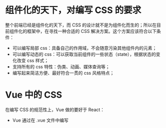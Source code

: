 # 组件化的天下，对编写 CSS 的要求

整个前端已经是组件化的天下，而 CSS 的设计就不是为组件化而生的；所以在目前组件化的框架中，在寻找一种合适的 CSS 解决方案。这个方案应该符合以下条件：

- 可以编写局部 css：具备自己的作用域，不会随意污染其他组件内的元素；
- 可以编写动态的 css：可以获取当前组件的一些状态（state），根据状态的变化改变 css 样式；
- 支持所有的 css 特性：伪类、动画、媒体查询等；
- 编写起来简洁方便、最好符合一贯的 css 风格特点；

# Vue 中的 CSS

在编写 CSS 的规范性上，Vue 做的要好于 React：

- Vue 通过在 .vue 文件中编写 <style><style> 标签来编写自己的样式；
- 通过是否添加 `scoped` 属性来决定编写的样式是全局有效还是局部有效；
- 通过 `lang` 属性来设置你喜欢的 less、sass 等预处理器；
- 通过内联样式风格的方式来根据最新状态设置和改变 css；

Vue 在 CSS 上虽然不能称之为完美，但是已经足够简洁、自然、方便了，至少统一的样式风格不会出现多个开发人员、多个项目采用不一样的样式风格。

# React 中的 CSS

事实上，css 一直是 React 的痛点，也是被很多开发者吐槽、诟病的一个点。

相比而言，React 官方并没有给出在 React 中统一的样式风格（React 官方对 CSS 编写方式没有明确的态度）：

- 由此，从普通的 css，到 css modules，再到 css in js，有几十种不同的解决方案，上百个不同的库；
- 大家都在寻找最好的或者说最适合自己的 CSS 方案，但是到目前为止也没有统一的方案；


# 内联样式的写法

内联样式是官方推荐的一种 css 样式的写法：
- style 接收一个采用小驼峰命名属性的 JavaScript 对象，而不是 CSS 字符串；可以引用 state 中的状态来设置相关的样式；

内联样式的优点:
- 样式之间不会有冲突。
- 可以动态获取当前 state 中的状态。

内联样式的缺点：
- 写法上都需要使用驼峰标识。
- 某些样式没有提示。
- 大量的样式, 代码混乱。
- 某些样式无法编写(比如伪类、伪元素)。

官方依然是希望内联样式和普通的 css 来结合编写；

04-learn-react-css\src\01-内联样式css\App.jsx

```jsx
import React, { PureComponent } from 'react'

export class App extends PureComponent {
	constructor() {
		super()
		this.state = {
			titleSize: 30
		}
	}
	render() {
		const { titleSize } = this.state
		return (
			<div>
				<button onClick={e => this.addTitleSize()}>增加 titleSize</button>
				<h2 style={{color: "red", fontSize: `${titleSize}px`}}>我是标题</h2>
				<p style={{color: 'blue', fontSize: '20px'}}>我是内容，哈哈哈</p>
			</div>
		)
	}
	addTitleSize() {
		this.setState({ titleSize: this.state.titleSize + 2 })
	}
}

export default App
```

# 普通的 CSS 写法。

普通的 css 我们通常会编写到一个单独的文件，之后再进行引入。这样的编写方式和普通的网页开发中编写方式是一致的：

- 如果我们按照普通的网页标准去编写，那么也不会有太大的问题；
- 但是组件化开发中我们总是希望组件是一个独立的模块，即便是样式也只是在自己内部生效，不会相互影响；
- 但是当引用普通的 css 样式，它会被应用于全局的 css，样式之间会相互影响；

这种编写方式最大的问题是样式之间会相互层叠掉；

04-learn-react-css\src\02-普通的CSS写法\App.jsx

```jsx
import React, { PureComponent } from 'react'
import './App.css'

export class App extends PureComponent {
	render() {
		return (
			<div>
				<h2 className='title'>我是标题</h2>
				<p className='content'>我是内容，哈哈哈</p>
			</div>
		)
	}
}

export default App
```

04-learn-react-css\src\02-普通的CSS写法\App.css

```css
.title {
	font-size: 32px;
	color: green;
}

.content {
	font-size: 22px;
	color: orange;
}
```

# CSS Moudules 的写法。

css modules 并不是 React 特有的解决方案，而是所有使用了类似于 webpack 配置的环境下都可以使用的。

- 如果在其他项目中使用它，那么我们需要自己来进行配置，比如配置 webpack.config.js 中的 `modules: true` 等。

- React 的脚手架已经内置了 css modules 的配置：
- .css/.less/.scss 等样式文件都需要修改成 `.module.css`、`.module.less`、`.module.scss` 等；之后就可以引用并且进行使用了；

css modules 确实解决了局部作用域的问题，也是很多人喜欢在 React 中使用的一种方案。但是这种方案也有自己的缺陷：

- 引用的类名，不能使用连接符，如 `.home-title`，在 JavaScript 中是不识别的；
- 所有的 className 都必须使用 `{style.className}` 的形式来编写，比较麻烦；
- 不能动态修改样式，依然需要使用内联样式的方式动态修改；

如果你觉得上面的缺陷还算OK，那么你在开发中完全可以选择使用 css modules 来编写，并且也是在 React 中很受欢迎的一种方式。

04-learn-react-css\src\03-CSS-Module\App.jsx

```jsx
import React, { PureComponent } from 'react'
import appStyle from './App.module.css';

export class App extends PureComponent {
	render() {
		return (
			<div>
				<h2 className={appStyle.title}>我是标题</h2>
				<p className={appStyle.content}>我是内容，哈哈哈哈</p>
			</div>
		)
	}
}

export default App
```

04-learn-react-css\src\03-CSS-Module\App.module.css

```css
.title {
	font-size: 32px;
	color: green;
}
.content {
	font-size: 22px;
	color: orange;
}
```

# 为 React 项目添加 less 支持：

## 两种方案：

- 方案一：使用 `npm run eject`，在弹出的配置文件中进行修改。
- 方案二：使用 `craco`（create-react-app config）

> React 2个 UI 库使用 CSS 的方式
>
> - Material UI：CSS in JS
> - Ant-Desigh：less

## 如何使用 craco

1. 安装 craco

   ```shell
   npm i @craco/craco -D # 生产时依赖
   ```

2. 修改 react 项目 package.json 中的启动配置。

   ```json
   {
     "scripts": {
       "start": "craco start",
       "build": "craco build",
       "test": "craco test",
       "eject": "react-scripts eject"
     },
   }
   ```

3. 安装 craco-less

   ```shell
   npm i craco-less -D
   ```

4. 配置 craco.config.js 文件

   04-learn-react-css\craco.config.js

   ```js
   const CracoLessPlugin = require('craco-less');

   module.exports = {
     plugins: [
       {
         plugin: CracoLessPlugin,
         options: {
           lessLoaderOptions: {
             lessOptions: {
               modifyVars: { '@primary-color': '#1DA57A' },
               javascriptEnabled: true,
             },
           },
         },
       },
     ],
   };
   ```

## 在项目中使用 less

04-learn-react-css\src\04-less编写方式\App.jsx

```jsx
import React, { PureComponent } from 'react'
import './App.less'

export class App extends PureComponent {
	render() {
		return (
			<div className="app">
				<div className="section">
					<h2 className="title">我是标题</h2>
					<p className='content'>我是内容，哈哈哈哈</p>
				</div>
			</div>
		)
	}
}

export default App
```

04-learn-react-css\src\04-less编写方式\App.less

```less
@primaryColor: red;

.section {
	bottom: 1px solid @primaryColor;

	.title {
		font-size: 30px;
		color: @primaryColor;
	}

	.content {
		font-size: 20px;
		color: @primaryColor;
	}
}
```

# CSS in JS 的写法

官方文档也有提到过 CSS in JS 这种方案：
- 这是指一种模式，其中 CSS 由 JavaScript 生成而不是在外部 css 文件中定义；
- 注意此功能并不是 React 的一部分，而是由第三方库提供；**React 对样式如何定义并没有明确态度**；

在传统的前端开发中，我们通常会将结构（HTML）、样式（CSS）、逻辑（JavaScript）进行分离。
- 但是在前面的学习中，我们就提到过，React 的思想中认为逻辑本身和 UI 是无法分离的，所以才会有了 JSX 的语法。而样式也是属于 UI 的一部分；
- 事实上 CSS-in-JS 的模式就是一种将样式（CSS）也写入到 JavaScript 中的方式，并且可以方便的使用 JS 中的状态；
- 这种写法又被人称之为 All in JS；

当然，这种开发的方式也受到了很多的批评：

- [Stop using CSS in JavaScript for web development](https://hackernoon.com/stop-using-css-in-javascript-for-web-development-fa32fb873dcc)

## 认识 styled-components

批评声音虽然有，但是在我们看来很多优秀的 CSS-in-JS 的库依然非常强大、方便：
- CSS-in-JS 通过 JavaScript 来为 CSS 赋予一些能力，包括类似于 CSS 预处理器一样的样式嵌套、函数定义、逻辑复用、动态修改状态等等；
- 虽然 CSS 预处理器也具备某些能力，但是**获取动态状态**依然是一个不好处理的点；
- 所以，目前可以说 CSS-in-JS 是 React 编写 CSS 最为受欢迎的一种解决方案；

目前比较流行的 CSS-in-JS 的库有哪些呢？
- `styled-components`
- `emotion`
- `glamorous`

目前可以说 `styled-components` 依然是社区最流行的 CSS-in-JS 库。

## 使用 styled-components

1. 安装 `styled-components`：

   ```shell
   npm install styled-components
   ```
> 回顾标签模板字符串的用法。

2. 安装 `VSCode-style-component` 插件，使代码高亮。

### 基本使用。

04-learn-react-css\src\05-CSS-IN-JS\style.js

```js
import styled from 'styled-components';

// style.div`` 返回一个组件，这个组件渲染一个 div 元素。
export const AppWrapper = styled.div`
	.footer {
		border: 1px solid orange;
	}
`
```

04-learn-react-css\src\05-CSS-IN-JS\App.jsx

```jsx
import React, { PureComponent } from 'react'
import { AppWrapper } from './style';

export class App extends PureComponent {
	render() {
		return (
			<AppWrapper>
				<div className="footer">
					<p>免责声明</p>
					<p>版权声明</p>
				</div>
			</AppWrapper>
		)
	}
}

export default App
```

`styled-components` 的本质是通过函数的调用，最终创建出一个组件：

- 这个组件会被自动添加上一个不重复的 class；
- `styled-components` 会给该这个 class 添加相关的样式；

另外，它支持类似于 CSS 预处理器一样的样式嵌套：
- 支持直接子代选择器或后代选择器嵌套编写；
- 可以通过 `&` 符号获取当前元素；
- 支持伪类选择器、伪元素等；

### props、attrs 属性的使用

props 可以被传递给 styled 组件
- 获取 props 需要通过 `${}` 传入一个插值函数，props 会作为该函数的参数；
- 这种方式可以有效的解决动态样式的问题；

在 attrs 方法中为 props 中的属性添加默认值。

04-learn-react-css\src\05-CSS-IN-JS\variables.js

```jsx
export const primaryColor = '#ff8822'
export const secondColor = '#ff7788'

export const smallSize = '12px'
export const middleSize = '14px'
export const largeSize = '18px'
```

04-learn-react-css\src\05-CSS-IN-JS\style.js

```jsx
import styled from 'styled-components';
import { primaryColor, largeSize } from './variables';

// style.div`` 返回一个组件，这个组件渲染一个 div 元素。
export const AppWrapper = styled.div`
	.footer {
		border: 1px solid orange;
	}
`

// 1. 子元素单独抽取到一个样式组件
// 2. 可以接收外部传入的 props
// 3. 可以通过 attrs 给标签模板字符串中提供属性值
// 4. 从一个单独的文件中引入变量
export const SectionWrapper = styled.div.attrs(props =>({
	tcolor: props.color || 'blue' // 为避免递归，使用 tcolor 代替传递过来的 color
}))`
	border: 1px solid red;

	.title {
		font-size: ${props => props.size}px;
		color: ${props => props.tcolor};

		&:hover {
			background-color: purple;
		}
	}

	.content {
		font-size: ${largeSize}px;
		color: ${primaryColor};
	}
`
```

04-learn-react-css\src\05-CSS-IN-JS\App.jsx

```jsx
import React, { PureComponent } from 'react'
import { AppWrapper, SectionWrapper } from './style';

export class App extends PureComponent {
	constructor() {
		super()
		this.state = {
			size: 30,
			color: 'yellow'
		}
	}
	render() {
		const { size, color } = this.state
		return (
			<AppWrapper>
				<SectionWrapper size={size} color={color}>
					<h2 className='title'>我是标题</h2>
					<p className='content'>我是内容，哈哈哈</p>
					<button onClick={e => this.setState({color: 'skyblue'})}>修改颜色</button>
				</SectionWrapper>

				<div className="footer">
					<p>免责声明</p>
					<p>版权声明</p>
				</div>
			</AppWrapper>
		)
	}
}

export default App
```

### styled 高级特性-设置主题

04-learn-react-css\src\index.js

```jsx
import React from 'react'
import ReactDOM from 'react-dom/client'
import App from './05-CSS-IN-JS/App'
import { ThemeProvider } from 'styled-components'

const root = ReactDOM.createRoot(document.getElementById('root'))
root.render(
	<React.StrictMode>
		<ThemeProvider theme={{color: 'purple', size: '50px'}}>
			<App />
		</ThemeProvider>
	</React.StrictMode>
)
```

04-learn-react-css\src\05-CSS-IN-JS\Home\style.js

```js
import styled from 'styled-components';

export const HomeWrapper = styled.div`
	.top {
		.banner {
			color: red;
		}
	}

	.bottom {
		.header {
			color: ${props => props.theme.color};
			font-size: ${props => props.theme.size};
		}

		.product-list {
			.item {
				color: blue;
			}
		}
	}
`
```

04-learn-react-css\src\05-CSS-IN-JS\Home\index.jsx

```jsx
import React, { PureComponent } from 'react'
import { HomeWrapper } from './style'

export class Home extends PureComponent {
	render() {
		return (
			<HomeWrapper>
				<div className="top">
					<div className="banner">BannerContent</div>
				</div>
				<div className="bottom">
					<h2 className="header">商品列表</h2>
					<ul className="poduct-list">
						<li className="item">商品列表1</li>
						<li className="item">商品列表2</li>
						<li className="item">商品列表3</li>
					</ul>
				</div>
			</HomeWrapper>
		)
	}
}

export default Home
```
